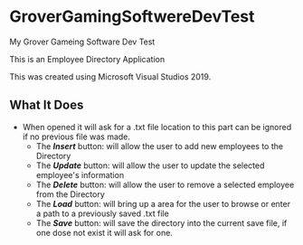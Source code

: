 # GroverGamingSoftwereDevTest

My Grover Gameing Software Dev Test

This is an Employee Directory Application

This was created using Microsoft Visual Studios 2019. 

## What It Does 

* When opened it will ask for a .txt file location to this part can be ignored if no previous file was made.
  *  The ***Insert*** button: will allow the user to add new employees to the Directory
  * The ***Update*** button: will allow the user to update the selected employee's information
  * The ***Delete*** button: will allow the user to remove a selected employee from the Directory
  * The ***Load*** button: will bring up a area for the user to browse or enter a path to a previously saved .txt file 
  * The ***Save*** button: will save the directory into the current save file, if one dose not exist it will ask for one. 
